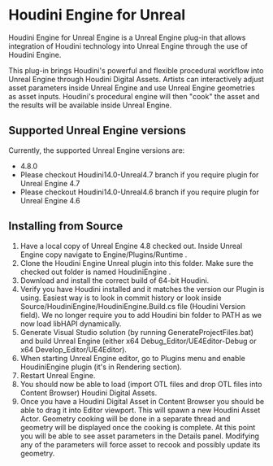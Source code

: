 # Houdini Engine for Unreal
Houdini Engine for Unreal Engine is a Unreal Engine plug-in that allows integration of Houdini technology into Unreal Engine through the use of Houdini Engine.

This plug-in brings Houdini's powerful and flexible procedural workflow into Unreal Engine through Houdini Digital Assets. Artists can interactively adjust asset parameters inside Unreal Engine and use Unreal Engine geometries as asset inputs. Houdini's procedural engine will then "cook" the asset and the results will be available inside Unreal Engine.

## Supported Unreal Engine versions
Currently, the supported Unreal Engine versions are:

* 4.8.0
* Please checkout Houdini14.0-Unreal4.7 branch if you require plugin for Unreal Engine 4.7
* Please checkout Houdini14.0-Unreal4.6 branch if you require plugin for Unreal Engine 4.6

## Installing from Source
01. Have a local copy of Unreal Engine 4.8 checked out. Inside Unreal Engine copy navigate to Engine/Plugins/Runtime .
02. Clone the Houdini Engine Unreal plugin into this folder. Make sure the checked out folder is named HoudiniEngine .
03. Download and install the correct build of 64-bit Houdini.
04. Verify you have Houdini installed and it matches the version our Plugin is using. Easiest way is to look in commit history or look inside Source/HoudiniEngine/HoudiniEngine.Build.cs file (Houdini Version field). We no longer require you to add Houdini bin folder to PATH as we now load libHAPI dynamically.
05. Generate Visual Studio solution (by running GenerateProjectFiles.bat) and build Unreal Engine (either x64 Debug_Editor/UE4Editor-Debug or x64 Develop_Editor/UE4Editor).
06. When starting Unreal Engine editor, go to Plugins menu and enable HoudiniEngine plugin (it's in Rendering section).
07. Restart Unreal Engine.
08. You should now be able to load (import OTL files and drop OTL files into Content Browser) Houdini Digital Assets.
09. Once you have a Houdini Digital Asset in Content Browser you should be able to drag it into Editor viewport. This will spawn a new Houdini Asset Actor. Geometry cooking will be done in a separate thread and geometry will be displayed once the cooking is complete. At this point you will be able to see asset parameters in the Details panel. Modifying any of the parameters will force asset to recook and possibly update its geometry.
